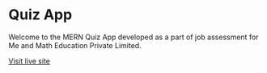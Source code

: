 # Quiz App

Welcome to the MERN Quiz App developed as a part of job assessment for Me and Math Education Private Limited.

[Visit live site](https://me-and-math-quiz.netlify.app/) 
